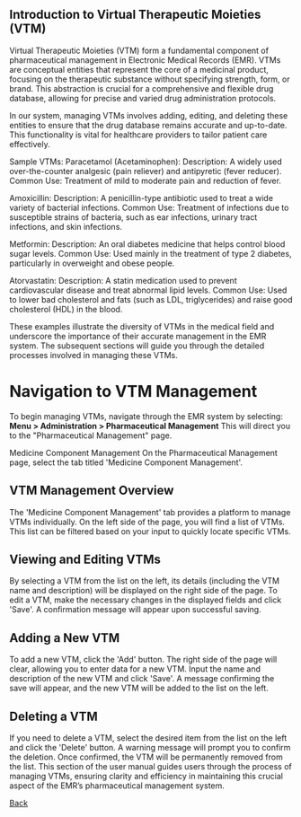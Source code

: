 ## Introduction to Virtual Therapeutic Moieties (VTM)

Virtual Therapeutic Moieties (VTM) form a fundamental component of pharmaceutical management in Electronic Medical Records (EMR). VTMs are conceptual entities that represent the core of a medicinal product, focusing on the therapeutic substance without specifying strength, form, or brand. This abstraction is crucial for a comprehensive and flexible drug database, allowing for precise and varied drug administration protocols.

In our system, managing VTMs involves adding, editing, and deleting these entities to ensure that the drug database remains accurate and up-to-date. This functionality is vital for healthcare providers to tailor patient care effectively.

Sample VTMs:
Paracetamol (Acetaminophen):
Description: A widely used over-the-counter analgesic (pain reliever) and antipyretic (fever reducer).
Common Use: Treatment of mild to moderate pain and reduction of fever.

Amoxicillin:
Description: A penicillin-type antibiotic used to treat a wide variety of bacterial infections.
Common Use: Treatment of infections due to susceptible strains of bacteria, such as ear infections, urinary tract infections, and skin infections.

Metformin:
Description: An oral diabetes medicine that helps control blood sugar levels.
Common Use: Used mainly in the treatment of type 2 diabetes, particularly in overweight and obese people.

Atorvastatin:
Description: A statin medication used to prevent cardiovascular disease and treat abnormal lipid levels.
Common Use: Used to lower bad cholesterol and fats (such as LDL, triglycerides) and raise good cholesterol (HDL) in the blood.

These examples illustrate the diversity of VTMs in the medical field and underscore the importance of their accurate management in the EMR system. The subsequent sections will guide you through the detailed processes involved in managing these VTMs.

# Navigation to VTM Management
To begin managing VTMs, navigate through the EMR system by selecting:
**Menu > Administration > Pharmaceutical Management**
This will direct you to the "Pharmaceutical Management" page.

Medicine Component Management
On the Pharmaceutical Management page, select the tab titled 'Medicine Component Management'. 

## VTM Management Overview
The 'Medicine Component Management' tab provides a platform to manage VTMs individually.
On the left side of the page, you will find a list of VTMs. This list can be filtered based on your input to quickly locate specific VTMs.

## Viewing and Editing VTMs
By selecting a VTM from the list on the left, its details (including the VTM name and description) will be displayed on the right side of the page.
To edit a VTM, make the necessary changes in the displayed fields and click 'Save'. A confirmation message will appear upon successful saving.

## Adding a New VTM
To add a new VTM, click the 'Add' button. The right side of the page will clear, allowing you to enter data for a new VTM.
Input the name and description of the new VTM and click 'Save'. A message confirming the save will appear, and the new VTM will be added to the list on the left.

## Deleting a VTM
If you need to delete a VTM, select the desired item from the list on the left and click the 'Delete' button.
A warning message will prompt you to confirm the deletion. Once confirmed, the VTM will be permanently removed from the list.
This section of the user manual guides users through the process of managing VTMs, ensuring clarity and efficiency in maintaining this crucial aspect of the EMR’s pharmaceutical management system.


[Back](https://github.com/hmislk/hmis/wiki/Pharmaceutical-Management-in-EMR:-Configuration-and-Maintenance-Guide)